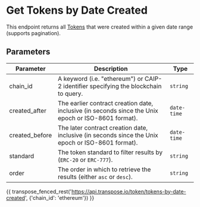 # Get Tokens by Date Created

This endpoint returns all [Tokens](../models/token_model.md) that were created within a given date range (supports pagination).

## Parameters
| Parameter     | Description                                                                          | Type     | 
|---------------|--------------------------------------------------------------------------------------|----------|
| chain_id      | A keyword (i.e. "ethereum") or CAIP-2 identifier specifying the blockchain to query. | `string` | 
| created_after | The earlier contract creation date, inclusive (in seconds since the Unix epoch or ISO-8601 format).    | `date-time` | 
| created_before | The later contract creation date, inclusive (in seconds since the Unix epoch or ISO-8601 format).    | `date-time` | 
| standard | The token standard to filter results by (`ERC-20` or `ERC-777`).    | `string` | 
| order | The order in which to retrieve the results (either `asc` or `desc`).    | `string` | 

{{ transpose_fenced_rest('https://api.transpose.io/token/tokens-by-date-created', {'chain_id': 'ethereum'}) }}
